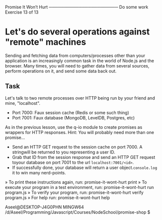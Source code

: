 
 Promise It Won’t Hurt
───────────────────────
 Do some work
 Exercise 13 of 13


# Let's do several operations against "remote" machines

Sending and fetching data from computers/processes other than your
application is an increasingly common task in the world of Node.js
and the browser.  Many times, you will need to gather data from
several sources, perform operations on it, and send some data back out.

## Task

Let's talk to two remote processes over HTTP being run by your friend
and mine, "localhost".

  * Port 7000: Faux session cache (Redis or some such thing)
  * Port 7001: Faux database (MongoDB, LevelDB, Postgres, etc)

As in the previous lesson, use the q-io module to create promises
as wrappers for HTTP responses.  Hint: You will probably need more
than one promise…

  * Send an HTTP GET request to the session cache on port 7000.  A stringwill be returned to you representing a user ID.
  * Grab that ID from the session response and send an HTTP GET request toyour database on port 7001 to the url `localhost:7001/<id>`.
  * If successfully done, your database will return a user object.`console.log` it to win many nerd-points.


 » To print these instructions again, run: promise-it-wont-hurt print
 » To execute your program in a test environment, run: promise-it-wont-hurt run program.js
 » To verify your program, run: promise-it-wont-hurt verify program.js
 » For help run: promise-it-wont-hurt help



Aseel@DESKTOP-J4G0PHN MINGW64 /d/Aseel/Programming/Javascript/Courses/NodeSchool/promise-shop
$